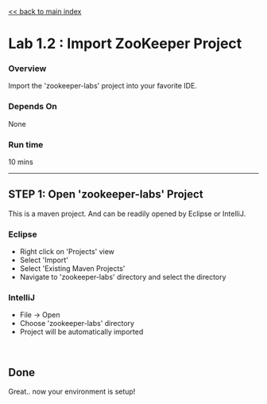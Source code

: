 <link rel='stylesheet' href='../assets/css/main.css'/>

[<< back to main index](../README.md) 

Lab 1.2 : Import ZooKeeper Project
=================================

### Overview
Import the 'zookeeper-labs' project into your favorite IDE.

### Depends On 
None

### Run time
10 mins

----------------------------------
STEP 1: Open 'zookeeper-labs' Project
---------------------------------
This is a maven project.  And can be readily opened by Eclipse or IntelliJ.

### Eclipse

* Right click on 'Projects' view
* Select 'Import'
* Select 'Existing Maven Projects'
* Navigate to 'zookeeper-labs' directory and select the directory


### IntelliJ

* File -> Open
* Choose 'zookeeper-labs' directory 
* Project will be automatically imported


<br clear="all"/> 

## Done
Great.. now your environment is setup!